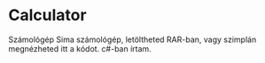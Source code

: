 # Calculator
Számológép
Sima számológép, letöltheted RAR-ban, vagy szimplán megnézheted itt a kódot. c#-ban írtam.
